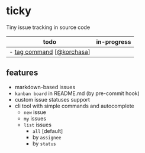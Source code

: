 # ticky
Tiny issue tracking in source code

| todo | in-progress |
| --- | --- |
| - [tag command](issues/todo/tag-command.md) [[@korchasa](https://github.com/korchasa)]<br/> | |

## features

- markdown-based issues
- `kanban board` in README.md (by pre-commit hook)
- custom issue statuses support
- cli tool with simple commands and autocomplete
  - `new` issue
  - `my` issues
  - `list` issues
    - `all` [default]
    - by `assignee`
    - by `status`
